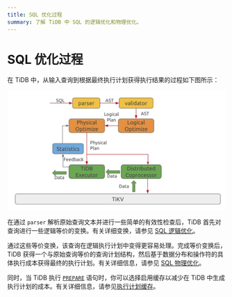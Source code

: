```yaml
---
title: SQL 优化过程
summary: 了解 TiDB 中 SQL 的逻辑优化和物理优化。
---
```


# SQL 优化过程

在 TiDB 中，从输入查询到根据最终执行计划获得执行结果的过程如下图所示：

![SQL 优化过程](/media/sql-optimization.png)

在通过 `parser` 解析原始查询文本并进行一些简单的有效性检查后，TiDB 首先对查询进行一些逻辑等价的变换。有关详细变换，请参见 [SQL 逻辑优化](/sql-logical-optimization.md)。

通过这些等价变换，该查询在逻辑执行计划中变得更容易处理。完成等价变换后，TiDB 获得一个与原始查询等价的查询计划结构，然后基于数据分布和操作符的具体执行成本获得最终的执行计划。有关详细信息，请参见 [SQL 物理优化](/sql-physical-optimization.md)。

同时，当 TiDB 执行 [`PREPARE`](/sql-statements/sql-statement-prepare.md) 语句时，你可以选择启用缓存以减少在 TiDB 中生成执行计划的成本。有关详细信息，请参见[执行计划缓存](/sql-prepared-plan-cache.md)。
